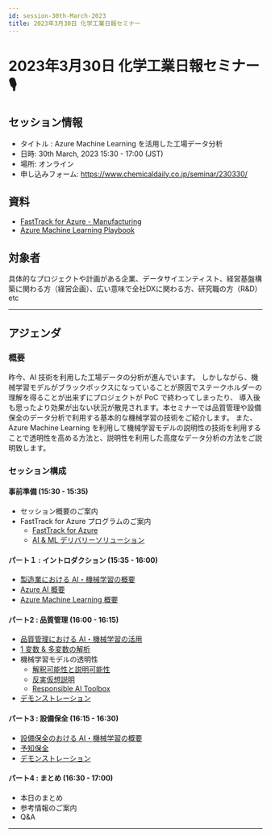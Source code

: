 ```yaml
---
id: session-30th-March-2023
title: 2023年3月30日 化学工業日報セミナー
---
```

# 2023年3月30日 化学工業日報セミナー :studio_microphone: 
## セッション情報
- タイトル : Azure Machine Learning を活用した工場データ分析
- 日時: 30th March, 2023 15:30 - 17:00 (JST)
- 場所: オンライン
- 申し込みフォーム: https://www.chemicaldaily.co.jp/seminar/230330/


## 資料
- [FastTrack for Azure - Manufacturing](https://konabuta.github.io/fta-manufacturing/)
- [Azure Machine Learning Playbook](https://konabuta.github.io/azure-machine-learning-playbook/)

## 対象者
具体的なプロジェクトや計画がある企業、データサイエンティスト、経営基盤構築に関わる方（経営企画）、広い意味で全社DXに関わる方、研究職の方（R&D）etc

---
## アジェンダ
### 概要
昨今、AI 技術を利用した工場データの分析が進んでいます。 しかしながら、機械学習モデルがブラックボックスになっていることが原因でステークホルダーの理解を得ることが出来ずにプロジェクトが PoC で終わってしまったり、 導入後も思ったより効果が出ない状況が散見されます。本セミナーでは品質管理や設備保全のデータ分析で利用する基本的な機械学習の技術をご紹介します。 また、Azure Machine Learning を利用して機械学習モデルの説明性の技術を利用することで透明性を高める方法と、説明性を利用した高度なデータ分析の方法をご説明致します。


### セッション構成
#### 事前準備 (15:30 - 15:35)
- セッション概要のご案内
- FastTrack for Azure プログラムのご案内
    - [FastTrack for Azure](https://azure.microsoft.com/ja-jp/programs/azure-fasttrack/#overview)
    - [AI & ML デリバリーソリューション](https://konabuta.github.io/azure-machine-learning-playbook/docs/fta/fastrack-for-azure-aiml)

#### パート１ : イントロダクション (15:35 - 16:00)
- [製造業における AI・機械学習の概要](../manufacturing/manufacturing/ai-and-ml-in-manufacturing)
- [Azure AI 概要](https://konabuta.github.io/azure-machine-learning-playbook/docs/azureml/fundamentals/azure-ai)
- [Azure Machine Learning 概要](https://konabuta.github.io/azure-machine-learning-playbook/docs/azureml/fundamentals/azureml-basic)


#### パート2 : 品質管理 (16:00 - 16:15)
- [品質管理における AI・機械学習の活用](../manufacturing/quality-control/qc-overview.md)
- [1 変数 & 多変数の解析](../manufacturing/quality-control/qc-diagnostic.md)
- 機械学習モデルの透明性
    - [解釈可能性と説明可能性](https://konabuta.github.io/azure-machine-learning-playbook/docs/azureml/responsible-ai/rai-interpretability-explainability)
    - [反実仮想説明](https://konabuta.github.io/azure-machine-learning-playbook/docs/azureml/responsible-ai/rai-counterfactual-explanation)
    - [Responsible AI Toolbox](https://konabuta.github.io/azure-machine-learning-playbook/docs/azureml/responsible-ai/rai-toolbox-for-debug)
- [デモンストレーション](../manufacturing/quality-control/qc-demonstration.md)

#### パート3 : 設備保全 (16:15 - 16:30)
- [設備保全のおける AI・機械学習の概要](../manufacturing/equipment-maintenance/em-overview.md)
- [予知保全](../manufacturing/equipment-maintenance/em-predictive-maintenance.md)
- [デモンストレーション](../manufacturing/equipment-maintenance/em-demonstration.md)

#### パート4 : まとめ (16:30 - 17:00)
- 本日のまとめ
- 参考情報のご案内
- Q&A
---